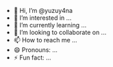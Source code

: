- 👋 Hi, I’m @yuzuy4na
- 👀 I’m interested in ...
- 🌱 I’m currently learning ...
- 💞️ I’m looking to collaborate on ...
- 📫 How to reach me ...
- 😄 Pronouns: ...
- ⚡ Fun fact: ...

<!---
yuzuy4na/yuzuy4na is a ✨ special ✨ repository because its `README.md` (this file) appears on your GitHub profile.
You can click the Preview link to take a look at your changes.
--->
